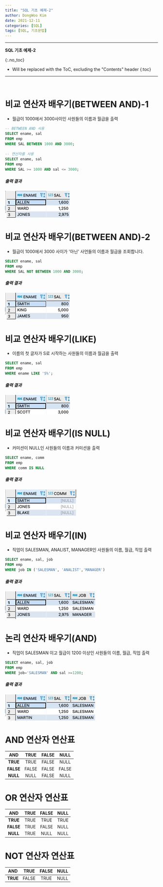 ```yaml
---
title: "SQL 기초 예제-2"
author: DongWoo Kim
date: 2021-12-11
categories: [SQL]
tags: [SQL, 기초문법]
---
```


---
**SQL 기초 예제-2**

{:.no_toc}

* Will be replaced with the ToC, excluding the "Contents" header
{:toc}
---

<br/>

# **비교 연산자 배우기(BETWEEN AND)-1**

- 월급이 1000에서 3000사이인 사원들의 이름과 월급을 출력

```sql
-- BETWEEN AND 사용 
SELECT ename, sal
FROM emp
WHERE SAL BETWEEN 1000 AND 3000;

-- 연산자를 사용
SELECT ename, sal
FROM emp
WHERE SAL >= 1000 AND sal <= 3000;
```

##### 출력 결과

![Desktop View](/assets/img/sqlimg/11.jpg)

# **비교 연산자 배우기(BETWEEN AND)-2**
- 월급이 1000에서 3000 사이가 '아닌' 사언들의 이름과 월급을 조회합니다.

```sql
SELECT ename, sal
FROM emp
WHERE SAL NOT BETWEEN 1000 AND 3000;
```
##### 출력 결과

![Desktop View](/assets/img/sqlimg/12.jpg)

# **비교 연산자 배우기(LIKE)**
- 이름의 첫 글자가 S로 시작하는 사원들의 이름과 월급을 출력

```sql
SELECT ename, sal
FROM emp
WHERE ename LIKE 'S%';
```

##### 출력 결과

![Desktop View](/assets/img/sqlimg/13.jpg)

# **비교 연산자 배우기(IS NULL)**
- 커미션이 NULL인 사원들의 이름과 커미션을 출력

```sql
SELECT ename, comm
FROM emp
WHERE comm IS NULL 
```

##### 출력 결과

![Desktop View](/assets/img/sqlimg/14.jpg)

# **비교 연산자 배우기(IN)**
- 직업이 SALESMAN, ANALIST, MANAGER인 사원들의 이름, 월급, 직업 출력

```sql
SELECT ename, sal, job
FROM emp 
WHERE job IN ('SALESMAN', 'ANALIST','MANAGER')
```

##### 출력 결과

![Desktop View](/assets/img/sqlimg/15.jpg)

# **논리 연산자 배우기(AND)**
- 직업이 SALESMAN 이고 월급이 1200 이상인 사원들의 이름, 월급, 직업 출력

```sql
SELECT ename, sal, job
FROM emp 
WHERE job='SALESMAN' AND sal >=1200;
```

##### 출력 결과

![Desktop View](/assets/img/sqlimg/16.jpg)

# **AND 연산자 연산표**

| AND | TRUE | FALSE | NULL |
|:---:|:---:|:---:|:---:|
| **TRUE** | TRUE | FALSE | NULL |
| **FALSE** | FALSE | FALSE | FALSE |
| **NULL** | NULL | FALSE | NULL|

# **OR 연산자 연산표**

| AND | TRUE | FALSE | NULL |
|:---:|:---:|:---:|:---:|
| **TRUE** | TRUE | TRUE | TRUE |
| **FALSE** | TRUE | FALSE | NULL |
| **NULL** | TRUE | NULL | NULL|

# **NOT 연산자 연산표**

| AND | TRUE | FALSE | NULL |
|:---:|:---:|:---:|:---:|
| **TRUE** | FALSE | TRUE | NULL |